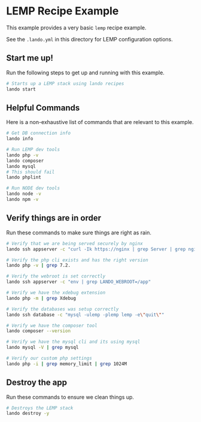 LEMP Recipe Example
===================

This example provides a very basic `lemp` recipe example.

See the `.lando.yml` in this directory for LEMP configuration options.

Start me up!
------------

Run the following steps to get up and running with this example.

```bash
# Starts up a LEMP stack using lando recipes
lando start
```

Helpful Commands
----------------

Here is a non-exhaustive list of commands that are relevant to this example.

```bash
# Get DB connection info
lando info

# Run LEMP dev tools
lando php -v
lando composer
lando mysql
# This should fail
lando phplint

# Run NODE dev tools
lando node -v
lando npm -v
```

Verify things are in order
--------------------------

Run these commands to make sure things are right as rain.

```bash
# Verify that we are being served securely by nginx
lando ssh appserver -c "curl -Ik https://nginx | grep Server | grep nginx"

# Verify the php cli exists and has the right version
lando php -v | grep 7.2.

# Verify the webroot is set correctly
lando ssh appserver -c "env | grep LANDO_WEBROOT=/app"

# Verify we have the xdebug extension
lando php -m | grep Xdebug

# Verify the databases was setup correctly
lando ssh database -c "mysql -ulemp -plemp lemp -e\"quit\""

# Verify we have the composer tool
lando composer --version

# Verify we have the mysql cli and its using mysql
lando mysql -V | grep mysql

# Verify our custom php settings
lando php -i | grep memory_limit | grep 1024M
```

Destroy the app
---------------

Run these commands to ensure we clean things up.

```bash
# Destroys the LEMP stack
lando destroy -y
```
